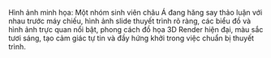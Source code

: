 Hình ảnh minh họa: Một nhóm sinh viên châu Á đang hăng say thảo luận với nhau trước máy chiếu, hình ảnh slide thuyết trình rõ ràng, các biểu đồ và hình ảnh trực quan nổi bật, phong cách đồ họa 3D Render hiện đại, màu sắc tươi sáng, tạo cảm giác tự tin và đầy hứng khởi trong việc chuẩn bị thuyết trình.
